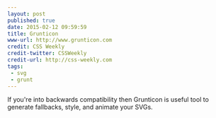 ```yaml
---
layout: post
published: true
date: 2015-02-12 09:59:59
title: Grunticon
www-url: http://www.grunticon.com
credit: CSS Weekly
credit-twitter: CSSWeekly
credit-url: http://css-weekly.com
tags:
 - svg
 - grunt
---
```


If you're into backwards compatibility then Grunticon is useful tool to generate fallbacks, style, and animate your SVGs. 